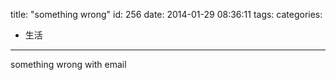title: "something wrong"
id: 256
date: 2014-01-29 08:36:11
tags: 
categories: 
- 生活
---

something wrong with email
